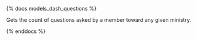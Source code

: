 {% docs models_dash_questions %}

Gets the count of questions asked by a member toward any given ministry.

{% enddocs %}